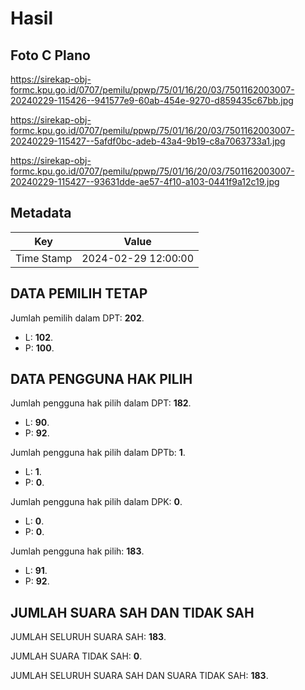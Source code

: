 # Hasil

## Foto C Plano

https://sirekap-obj-formc.kpu.go.id/0707/pemilu/ppwp/75/01/16/20/03/7501162003007-20240229-115426--941577e9-60ab-454e-9270-d859435c67bb.jpg

https://sirekap-obj-formc.kpu.go.id/0707/pemilu/ppwp/75/01/16/20/03/7501162003007-20240229-115427--5afdf0bc-adeb-43a4-9b19-c8a7063733a1.jpg

https://sirekap-obj-formc.kpu.go.id/0707/pemilu/ppwp/75/01/16/20/03/7501162003007-20240229-115427--93631dde-ae57-4f10-a103-0441f9a12c19.jpg


## Metadata

| Key        | Value               |
| ---------- | ------------------- |
| Time Stamp | 2024-02-29 12:00:00 |


## DATA PEMILIH TETAP

Jumlah pemilih dalam DPT: **202**.
 * L: **102**.
 * P: **100**.

## DATA PENGGUNA HAK PILIH

Jumlah pengguna hak pilih dalam DPT: **182**.
 * L: **90**.
 * P: **92**.

Jumlah pengguna hak pilih dalam DPTb: **1**.
 * L: **1**.
 * P: **0**.

Jumlah pengguna hak pilih dalam DPK: **0**.
 * L: **0**.
 * P: **0**.

Jumlah pengguna hak pilih: **183**.
 * L: **91**.
 * P: **92**.

## JUMLAH SUARA SAH DAN TIDAK SAH

JUMLAH SELURUH SUARA SAH: **183**.

JUMLAH SUARA TIDAK SAH: **0**.

JUMLAH SELURUH SUARA SAH DAN SUARA TIDAK SAH: **183**.



